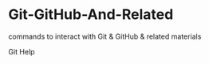 # Git-GitHub-And-Related
commands to interact with Git &amp; GitHub &amp; related materials

Git Help

